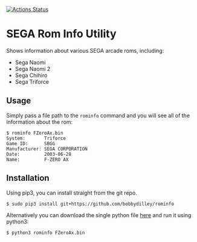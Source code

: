 [![Actions Status](https://github.com/bobbydilley/rominfo/workflows/build/badge.svg)](https://github.com/bobbydilley/rominfo/actions)

# SEGA Rom Info Utility

Shows information about various SEGA arcade roms, including:

- Sega Naomi
- Sega Naomi 2
- Sega Chihiro
- Sega Triforce

## Usage

Simply pass a file path to the `rominfo` command and you will see all of the information about the rom:

```
$ rominfo FZeroAx.bin 
System:       Triforce
Game ID:      SBGG
Manufacturer: SEGA CORPORATION
Date:         2003-06-28
Name:         F-ZERO AX
```

## Installation

Using pip3, you can install straight from the git repo.

```
$ sudo pip3 install git+https://github.com/bobbydilley/rominfo
```

Alternatively you can download the single python file [here](https://github.com/bobbydilley/rominfo/raw/master/rominfo) and run it using python3:

```
$ python3 rominfo FZeroAx.bin
```
